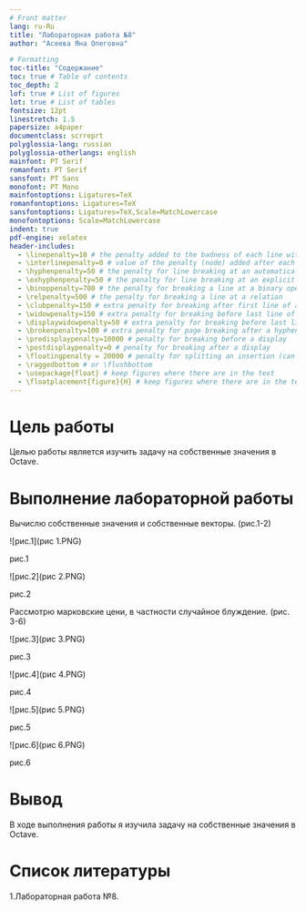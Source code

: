 ```yaml
---
# Front matter
lang: ru-Ru
title: "Лабораторная работа №8"
author: "Асеева Яна Олеговна"

# Formatting
toc-title: "Содержание"
toc: true # Table of contents
toc_depth: 2
lof: true # List of figures
lot: true # List of tables
fontsize: 12pt
linestretch: 1.5
papersize: a4paper
documentclass: scrreprt
polyglossia-lang: russian
polyglossia-otherlangs: english
mainfont: PT Serif
romanfont: PT Serif
sansfont: PT Sans
monofont: PT Mono
mainfontoptions: Ligatures=TeX
romanfontoptions: Ligatures=TeX
sansfontoptions: Ligatures=TeX,Scale=MatchLowercase
monofontoptions: Scale=MatchLowercase
indent: true
pdf-engine: xelatex
header-includes:
  - \linepenalty=10 # the penalty added to the badness of each line within a paragraph (no associated penalty node) Increasing the value makes tex try to have fewer lines in the paragraph.
  - \interlinepenalty=0 # value of the penalty (node) added after each line of a paragraph.
  - \hyphenpenalty=50 # the penalty for line breaking at an automatically inserted hyphen
  - \exhyphenpenalty=50 # the penalty for line breaking at an explicit hyphen
  - \binoppenalty=700 # the penalty for breaking a line at a binary operator
  - \relpenalty=500 # the penalty for breaking a line at a relation
  - \clubpenalty=150 # extra penalty for breaking after first line of a paragraph
  - \widowpenalty=150 # extra penalty for breaking before last line of a paragraph
  - \displaywidowpenalty=50 # extra penalty for breaking before last line before a display math
  - \brokenpenalty=100 # extra penalty for page breaking after a hyphenated line
  - \predisplaypenalty=10000 # penalty for breaking before a display
  - \postdisplaypenalty=0 # penalty for breaking after a display
  - \floatingpenalty = 20000 # penalty for splitting an insertion (can only be split footnote in standard LaTeX)
  - \raggedbottom # or \flushbottom
  - \usepackage{float} # keep figures where there are in the text
  - \floatplacement{figure}{H} # keep figures where there are in the text
---
```


# Цель работы

Целью работы является изучить задачу на собственные значения в Octave.

# Выполнение лабораторной работы

Вычислю собственные значения и собственные векторы. (рис.1-2)

![рис.1](рис 1.PNG)



рис.1

![рис.2](рис 2.PNG)

рис.2

Рассмотрю марковские цени, в частности случайное блуждение. (рис. 3-6)

![рис.3](рис 3.PNG)

рис.3 

![рис.4](рис 4.PNG)

рис.4

![рис.5](рис 5.PNG)

рис.5

![рис.6](рис 6.PNG)



рис.6

# Вывод

В ходе выполнения работы я изучила задачу на собственные значения в Octave.

# Список литературы

1.Лабораторная работа №8.
